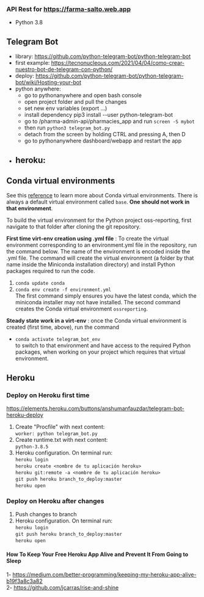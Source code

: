 ### API Rest for https://farma-salto.web.app       
- Python 3.8        

## Telegram Bot     
- library: <https://github.com/python-telegram-bot/python-telegram-bot>     
- first example: <https://tecnonucleous.com/2021/04/04/como-crear-nuestro-bot-de-telegram-con-python/>      
- deploy: <https://github.com/python-telegram-bot/python-telegram-bot/wiki/Hosting-your-bot>                
- python anywhere:          
    - go to pythonanywhere and open bash console     
    - open project folder and pull the changes      
    - set new env variables (export ...)        
    - install dependency pip3 install --user python-telegram-bot       
    - go to /pharma-admin-api/pharmacies_app and run `screen -S mybot`          
    - then run `python3 telegram_bot.py`        
    - detach from the screen by holding CTRL and pressing A, then D    
    - go to pythonanywhere dashboard/webapp and restart the app     
- heroku:       
    -      

## Conda virtual environments 
See this [reference](https://uoa-eresearch.github.io/eresearch-cookbook/recipe/2014/11/20/conda/) to learn more about Conda virtual environments. There is always a default virtual environment called `base`. **One should not work in that environment**. 

To build the virtual environment for the Python project oss-reporting, first navigate to that folder after cloning the git repository. 

**First time virt-env creation using .yml file** : To create the virtual environment corresponding to an environment.yml file in the repository, run the command below. The name of the environment is encoded inside the .yml file. The command will create the virtual environment (a folder by that name inside the Miniconda installation directory) and install Python packages required to run the code.
1. `conda update conda`
2. `conda env create -f environment.yml`  
The first command simply ensures you have the latest conda, which the miniconda installer may not have installed. The second command creates the Conda virtual environment `ossreporting`.

**Steady state work in a virt-env** : once the Conda virtual environment is created (first time, above), run the command
* `conda activate telegram_bot_env`  
to switch to that environment and have access to the required Python packages, when working on your project which requires that virtual environment.        

## Heroku
### Deploy on Heroku first time       
<https://elements.heroku.com/buttons/anshumanfauzdar/telegram-bot-heroku-deploy>        
1. Create "Procfile" with next content:      
`worker: python telegram_bot.py`      
2. Create runtime.txt with next content:        
`python-3.8.5`      
3. Heroku configuration. On terminal run:        
`heroku login`      
`heroku create <nombre de tu aplicación heroku>`        
`heroku git:remote -a <nombre de tu aplicación heroku>`     
`git push heroku branch_to_deploy:master`       
`heroku open`       
### Deploy on Heroku after changes        
1. Push changes to branch       
2. Heroku configuration. On terminal run:                     
`heroku login`      
`git push heroku branch_to_deploy:master`       
`heroku open`   
#### How To Keep Your Free Heroku App Alive and Prevent It From Going to Sleep      
1- <https://medium.com/better-programming/keeping-my-heroku-app-alive-b19f3a8c3a82>        
2- <https://github.com/jcarras/rise-and-shine>       